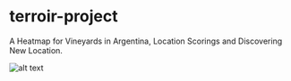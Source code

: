 # terroir-project

A Heatmap for Vineyards in Argentina, Location Scorings and Discovering New Location.

![alt text](https://i.ibb.co/n8fkCGD/Terroir.png "Terroir")


